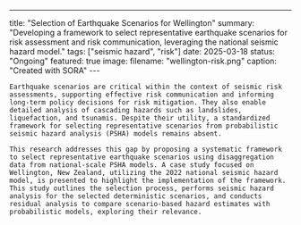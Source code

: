 ---
title: "Selection of Earthquake Scenarios for Wellington"
summary: "Developing a framework to select representative earthquake scenarios for risk assessment and risk communication, leveraging the national seismic hazard model."
tags: ["seismic hazard", "risk"]
date: 2025-03-18
status: "Ongoing"
featured: true
image:
  filename: "wellington-risk.png"
    caption: "Created with SORA"
    ---

    Earthquake scenarios are critical within the context of seismic risk assessments, supporting effective risk communication and informing long-term policy decisions for risk mitigation. They also enable detailed analysis of cascading hazards such as landslides, liquefaction, and tsunamis. Despite their utility, a standardized framework for selecting representative scenarios from probabilistic seismic hazard analysis (PSHA) models remains absent.

    This research addresses this gap by proposing a systematic framework to select representative earthquake scenarios using disaggregation data from national-scale PSHA models. A case study focused on Wellington, New Zealand, utilizing the 2022 national seismic hazard model, is presented to highlight the implementation of the framework. This study outlines the selection process, performs seismic hazard analysis for the selected deterministic scenarios, and conducts residual analysis to compare scenario-based hazard estimates with probabilistic models, exploring their relevance.
